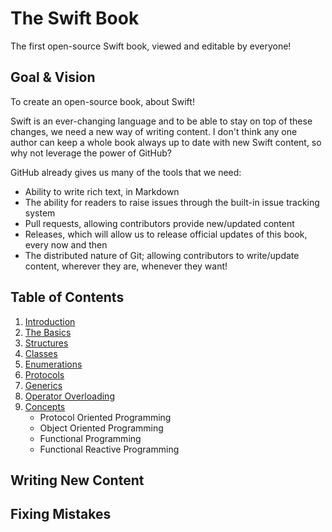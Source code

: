 The Swift Book
==============

The first open-source Swift book, viewed and editable by everyone!

Goal & Vision
-------------

To create an open-source book, about Swift!

Swift is an ever-changing language and to be able to stay on top of these changes, we need a new way of writing content. I don't think any one author can keep a whole book always up to date with new Swift content, so why not leverage the power of GitHub?

GitHub already gives us many of the tools that we need:

-   Ability to write rich text, in Markdown
-   The ability for readers to raise issues through the built-in issue tracking system
-   Pull requests, allowing contributors provide new/updated content
-   Releases, which will allow us to release official updates of this book, every now and then
-   The distributed nature of Git; allowing contributors to write/update content, wherever they are, whenever they want!

Table of Contents
-----------------

1.  [Introduction](<chapters/introduction.md>)
2.  [The Basics](<chapters/basics.md>)
3.  [Structures](<chapters/structures.md>)
4.  [Classes](<chapters/classes.md>)
5.  [Enumerations](<chapters/enumerations.md>)
6.  [Protocols](<chapters/protocols.md>)
7.  [Generics](<chapters/generics.md>)
8.  [Operator Overloading](<operatoroverloading.md>)
9.  [Concepts](<chapters/concepts.md>)
    -   Protocol Oriented Programming
    -   Object Oriented Programming
    -   Functional Programming
    -   Functional Reactive Programming

Writing New Content
-------------------

Fixing Mistakes
---------------
